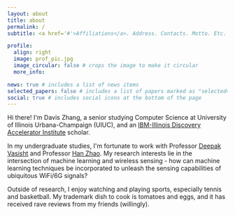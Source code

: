 ```yaml
---
layout: about
title: about
permalink: /
subtitle: <a href='#'>Affiliations</a>. Address. Contacts. Motto. Etc.

profile:
  align: right
  image: prof_pic.jpg
  image_circular: false # crops the image to make it circular
  more_info:

news: true # includes a list of news items
selected_papers: false # includes a list of papers marked as "selected={true}"
social: true # includes social icons at the bottom of the page
---
```


Hi there! I'm Davis Zhang, a senior studying Computer Science at University of Illinois Urbana-Champaign (UIUC), and an [IBM-Illinois Discovery Accelerator Institute](https://discoveryacceleratorinstitute.grainger.illinois.edu/) scholar.

In my undergraduate studies, I'm fortunate to work with Professor [Deepak Vasisht](https://deepakv.web.illinois.edu/) and Professor [Han Zhao](https://hanzhaoml.github.io/). My research interests lie in the intersection of machine learning and wireless sensing - how can machine learning techniques be incorporated to unleash the sensing capabilities of ubiquitous WiFi/6G signals?

Outside of research, I enjoy watching and playing sports, especially tennis and basketball. My trademark dish to cook is tomatoes and eggs, and it has received rave reviews from my friends (willingly). 
